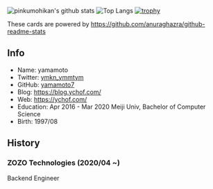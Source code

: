 ![pinkumohikan's github stats](https://github-readme-stats.vercel.app/api?username=yamamoto7&count_private=true&show_icons=true&theme=buefy)
![Top Langs](https://github-readme-stats.vercel.app/api/top-langs/?username=yamamoto7&theme=buefy&layout=compact&count_private=true)
[![trophy](https://github-profile-trophy.vercel.app/?username=ryo-ma)](https://github.com/ryo-ma/github-profile-trophy)

These cards are powered by https://github.com/anuraghazra/github-readme-stats

## Info
- Name: yamamoto  
- Twitter: [ymkn_ymmtym](https://twitter.com/ymkn_ymmtym)  
- GitHub: [yamamoto7](https://github.com/yamamoto7)  
- Blog: https://blog.ychof.com/  
- Web: https://ychof.com/  
- Education: Apr 2016 - Mar 2020 Meiji Univ, Bachelor of Computer Science  
- Birth: 1997/08  
  
## History  
### ZOZO Technologies (2020/04 ~)
Backend Engineer  
